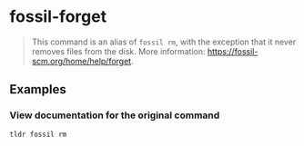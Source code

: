 # fossil-forget

> This command is an alias of `fossil rm`, with the exception that it never removes files from the disk. More information: <https://fossil-scm.org/home/help/forget>.

## Examples

### View documentation for the original command

```bash
tldr fossil rm
```
